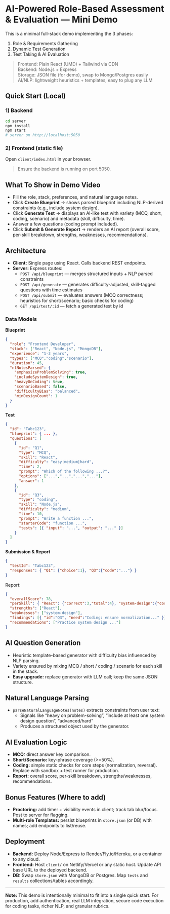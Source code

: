 
# AI-Powered Role-Based Assessment & Evaluation — Mini Demo

This is a minimal full-stack demo implementing the 3 phases:
1) Role & Requirements Gathering
2) Dynamic Test Generation
3) Test Taking & AI Evaluation

> Frontend: Plain React (UMD) + Tailwind via CDN  
> Backend: Node.js + Express  
> Storage: JSON file (for demo), swap to Mongo/Postgres easily  
> AI/NLP: lightweight heuristics + templates, easy to plug any LLM

## Quick Start (Local)

### 1) Backend
```bash
cd server
npm install
npm start
# server on http://localhost:5050
```

### 2) Frontend (static file)
Open `client/index.html` in your browser.
> Ensure the backend is running on port 5050.

## What To Show in Demo Video
- Fill the role, stack, preferences, and natural language notes.
- Click **Create Blueprint** → shows parsed blueprint including NLP-derived constraints (e.g., include system design).
- Click **Generate Test** → displays an AI-like test with variety (MCQ, short, coding, scenario) and metadata (skill, difficulty, time).
- Answer a few questions (coding prompt included).
- Click **Submit & Generate Report** → renders an AI report (overall score, per-skill breakdown, strengths, weaknesses, recommendations).

## Architecture
- **Client:** Single page using React. Calls backend REST endpoints.
- **Server:** Express routes:
  - `POST /api/blueprint` — merges structured inputs + NLP parsed constraints
  - `POST /api/generate` — generates difficulty-adjusted, skill-tagged questions with time estimates
  - `POST /api/submit` — evaluates answers (MCQ correctness; heuristics for short/scenario; basic checks for coding)
  - `GET /api/test/:id` — fetch a generated test by id

### Data Models
**Blueprint**
```json
{
  "role": "Frontend Developer",
  "stack": ["React", "Node.js", "MongoDB"],
  "experience": "1-3 years",
  "types": ["MCQ","coding","scenario"],
  "duration": 45,
  "nlNotesParsed": {
    "emphasizeProblemSolving": true,
    "includeSystemDesign": true,
    "heavyOnCoding": true,
    "scenarioBased": false,
    "difficultyBias": "balanced",
    "minDesignCount": 1
  }
}
```

**Test**
```json
{
  "id": "Tabc123",
  "blueprint": { ... },
  "questions": [
    {
      "id": "Q1",
      "type": "MCQ",
      "skill": "React",
      "difficulty": "easy|medium|hard",
      "time": 2,
      "prompt": "Which of the following ...?",
      "options": ["...","...","...","..."],
      "answer": 1
    },
    {
      "id": "Q3",
      "type": "coding",
      "skill": "Node.js",
      "difficulty": "medium",
      "time": 10,
      "prompt": "Write a function ...",
      "starterCode": "function ...",
      "tests": [{ "input": "...", "output": "..." }]
    }
  ]
}
```

**Submission & Report**
```json
{
  "testId": "Tabc123",
  "responses": { "Q1": {"choice":1}, "Q3":{"code":"..."} }
}
```
Report:
```json
{
  "overallScore": 78,
  "perSkill": { "React": {"correct":3,"total":4}, "system-design":{"correct":1,"total":2} },
  "strengths": ["React"],
  "weaknesses": ["system-design"],
  "findings": [{ "id":"Q3", "need":"Coding: ensure normalization..." }],
  "recommendations": ["Practice system design ..."]
}
```

## AI Question Generation
- Heuristic template-based generator with difficulty bias influenced by NLP parsing.
- Variety ensured by mixing MCQ / short / coding / scenario for each skill in the stack.
- **Easy upgrade:** replace generator with LLM call; keep the same JSON structure.

## Natural Language Parsing
- `parseNaturalLanguageNotes(notes)` extracts constraints from user text:
  - Signals like “heavy on problem-solving”, “include at least one system design question”, “advanced/hard”
  - Produces a structured object used by the generator.

## AI Evaluation Logic
- **MCQ:** direct answer key comparison.
- **Short/Scenario:** key-phrase coverage (>=50%).
- **Coding:** simple static checks for core steps (normalization, reversal). Replace with sandbox + test runner for production.
- **Report:** overall score, per-skill breakdown, strengths/weaknesses, recommendations.

## Bonus Features (Where to add)
- **Proctoring:** add timer + visibility events in client; track tab blur/focus. Post to server for flagging.
- **Multi-role Templates:** persist blueprints in `store.json` (or DB) with names; add endpoints to list/reuse.

## Deployment
- **Backend:** Deploy Node/Express to Render/Fly.io/Heroku, or a container to any cloud.
- **Frontend:** Host `client/` on Netlify/Vercel or any static host. Update API base URL to the deployed backend.
- **DB:** Swap `store.json` with MongoDB or Postgres. Map `tests` and `results` collections/tables accordingly.

---

**Note:** This demo is intentionally minimal to fit into a single quick start. For production, add authentication, real LLM integration, secure code execution for coding tasks, richer NLP, and granular rubrics.
